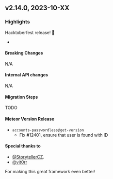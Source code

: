 ## v2.14.0, 2023-10-XX

### Highlights

Hacktoberfest release! 🎉

* 

#### Breaking Changes

N/A

####  Internal API changes

N/A

#### Migration Steps

TODO

#### Meteor Version Release

* `accounts-passwordless@get-version`
  - Fix #12401, ensure that user is found with ID 

#### Special thanks to

- [@StorytellerCZ](https://github.com/sponsors/StorytellerCZ).
- [@vit0rr](https://github.com/vit0rr)


For making this great framework even better!



